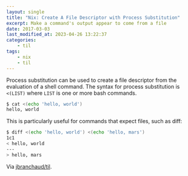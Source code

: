 ```yaml
---
layout: single
title: "Nix: Create A File Descriptor with Process Substitution"
excerpt: Make a command's output appear to come from a file
date: 2017-03-03
last_modified_at: 2023-04-26 13:22:37
categories:
    - til
tags:
    - nix
    - til
---
```


Process substitution can be used to create a file descriptor from the
evaluation of a shell command. The syntax for process substitution is
`<(LIST)` where `LIST` is one or more bash commands.

```bash
$ cat <(echo 'hello, world')
hello, world
```

This is particularly useful for commands that expect files, such as diff:

```bash
$ diff <(echo 'hello, world') <(echo 'hello, mars')
1c1
< hello, world
---
> hello, mars
```

Via [jbranchaud/til](https://github.com/jbranchaud/til).
